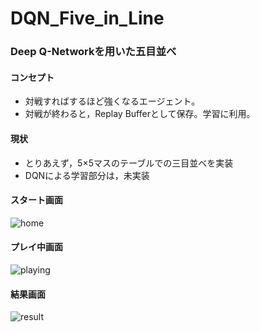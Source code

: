 # DQN_Five_in_Line

### Deep Q-Networkを用いた五目並べ
#### コンセプト
* 対戦すればするほど強くなるエージェント。
* 対戦が終わると，Replay Bufferとして保存。学習に利用。

#### 現状
* とりあえず，5×5マスのテーブルでの三目並べを実装
* DQNによる学習部分は，未実装


#### スタート画面
![home](https://github.com/natsu-summer72/DQN_Five_in_Line/tree/master/example/home.png)

#### プレイ中画面
![playing](https://github.com/natsu-summer72/DQN_Five_in_Line/tree/master/example/playing.png)

#### 結果画面
![result](https://github.com/natsu-summer72/DQN_Five_in_Line/tree/master/example/result.png)

